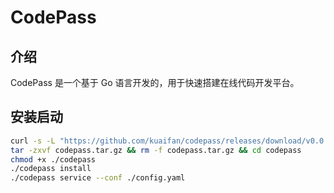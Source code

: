 # CodePass

## 介绍

CodePass 是一个基于 Go 语言开发的，用于快速搭建在线代码开发平台。

## 安装启动

```bash
curl -s -L "https://github.com/kuaifan/codepass/releases/download/v0.0.1/codepass_$(uname -s)_$(uname -m).tar.gz" -o ./codepass.tar.gz
tar -zxvf codepass.tar.gz && rm -f codepass.tar.gz && cd codepass
chmod +x ./codepass
./codepass install 
./codepass service --conf ./config.yaml
```

